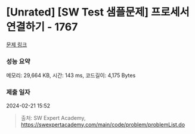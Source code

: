 # [Unrated] [SW Test 샘플문제] 프로세서 연결하기 - 1767 

[문제 링크](https://swexpertacademy.com/main/code/problem/problemDetail.do?contestProbId=AV4suNtaXFEDFAUf) 

### 성능 요약

메모리: 29,664 KB, 시간: 143 ms, 코드길이: 4,175 Bytes

### 제출 일자

2024-02-21 15:52



> 출처: SW Expert Academy, https://swexpertacademy.com/main/code/problem/problemList.do